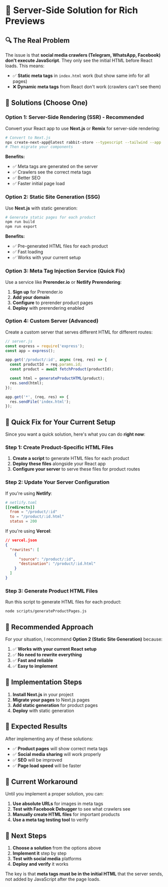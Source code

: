 # 🚀 Server-Side Solution for Rich Previews

## 🔍 **The Real Problem**

The issue is that **social media crawlers (Telegram, WhatsApp, Facebook) don't execute JavaScript**. They only see the initial HTML before React loads. This means:

- ✅ **Static meta tags** in `index.html` work (but show same info for all pages)
- ❌ **Dynamic meta tags** from React don't work (crawlers can't see them)

## 🎯 **Solutions (Choose One)**

### **Option 1: Server-Side Rendering (SSR) - Recommended**

Convert your React app to use **Next.js** or **Remix** for server-side rendering:

```bash
# Convert to Next.js
npx create-next-app@latest rabbit-store --typescript --tailwind --app
# Then migrate your components
```

**Benefits:**

- ✅ Meta tags are generated on the server
- ✅ Crawlers see the correct meta tags
- ✅ Better SEO
- ✅ Faster initial page load

### **Option 2: Static Site Generation (SSG)**

Use **Next.js** with static generation:

```bash
# Generate static pages for each product
npm run build
npm run export
```

**Benefits:**

- ✅ Pre-generated HTML files for each product
- ✅ Fast loading
- ✅ Works with your current setup

### **Option 3: Meta Tag Injection Service (Quick Fix)**

Use a service like **Prerender.io** or **Netlify Prerendering**:

1. **Sign up** for Prerender.io
2. **Add your domain**
3. **Configure** to prerender product pages
4. **Deploy** with prerendering enabled

### **Option 4: Custom Server (Advanced)**

Create a custom server that serves different HTML for different routes:

```javascript
// server.js
const express = require('express');
const app = express();

app.get('/product/:id', async (req, res) => {
  const productId = req.params.id;
  const product = await fetchProduct(productId);

  const html = generateProductHTML(product);
  res.send(html);
});

app.get('*', (req, res) => {
  res.sendFile('index.html');
});
```

## 🚀 **Quick Fix for Your Current Setup**

Since you want a quick solution, here's what you can do **right now**:

### **Step 1: Create Product-Specific HTML Files**

1. **Create a script** to generate HTML files for each product
2. **Deploy these files** alongside your React app
3. **Configure your server** to serve these files for product routes

### **Step 2: Update Your Server Configuration**

If you're using **Netlify**:

```toml
# netlify.toml
[[redirects]]
  from = "/product/:id"
  to = "/product/:id.html"
  status = 200
```

If you're using **Vercel**:

```json
// vercel.json
{
  "rewrites": [
    {
      "source": "/product/:id",
      "destination": "/product/:id.html"
    }
  ]
}
```

### **Step 3: Generate Product HTML Files**

Run this script to generate HTML files for each product:

```bash
node scripts/generateProductPages.js
```

## 🎯 **Recommended Approach**

For your situation, I recommend **Option 2 (Static Site Generation)** because:

1. ✅ **Works with your current React setup**
2. ✅ **No need to rewrite everything**
3. ✅ **Fast and reliable**
4. ✅ **Easy to implement**

## 🔧 **Implementation Steps**

1. **Install Next.js** in your project
2. **Migrate your pages** to Next.js pages
3. **Add static generation** for product pages
4. **Deploy** with static generation

## 📱 **Expected Results**

After implementing any of these solutions:

- ✅ **Product pages** will show correct meta tags
- ✅ **Social media sharing** will work properly
- ✅ **SEO** will be improved
- ✅ **Page load speed** will be faster

## 🚨 **Current Workaround**

Until you implement a proper solution, you can:

1. **Use absolute URLs** for images in meta tags
2. **Test with Facebook Debugger** to see what crawlers see
3. **Manually create HTML files** for important products
4. **Use a meta tag testing tool** to verify

## 🎉 **Next Steps**

1. **Choose a solution** from the options above
2. **Implement it** step by step
3. **Test with social media** platforms
4. **Deploy and verify** it works

The key is that **meta tags must be in the initial HTML** that the server sends, not added by JavaScript after the page loads.
